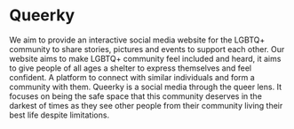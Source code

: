 # Queerky


We aim to provide an interactive social media website for the LGBTQ+ community to share stories, pictures and events to support each other. Our website aims to make LGBTQ+ community feel included and heard, it aims to give people of all ages a shelter to express themselves and feel confident. A platform to connect with similar individuals and form a community with them.  Queerky is a social media through the queer lens. It focuses on being the safe space that this community deserves in the darkest of times as they see other people from their community living their best life despite limitations.    
